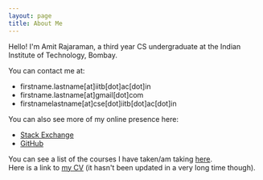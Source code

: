 ```yaml
---
layout: page
title: About Me
---
```


Hello! I'm Amit Rajaraman, a third year CS undergraduate at the Indian Institute of Technology, Bombay.

You can contact me at:
* firstname.lastname[at]iitb[dot]ac[dot]in
* firstname.lastname[at]gmail[dot]com
* firstnamelastname[at]cse[dot]iitb[dot]ac[dot]in

You can also see more of my online presence here:
* [Stack Exchange](https://stackexchange.com/users/10918067/amit-rajaraman)
* [GitHub](https://github.com/amitrajaraman)

You can see a list of the courses I have taken/am taking [here](courses).    
Here is a link to [my CV](CV.pdf) (it hasn't been updated in a very long time though).